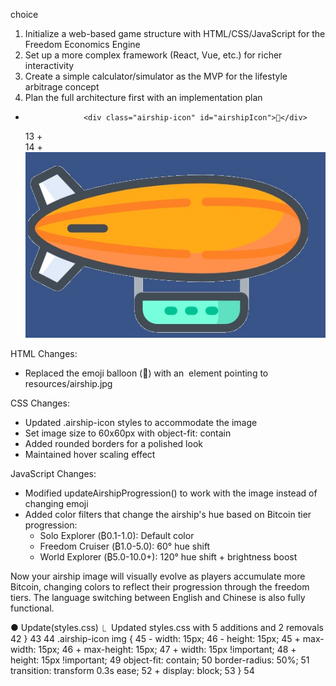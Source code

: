 choice

  1. Initialize a web-based game structure with HTML/CSS/JavaScript for the Freedom Economics Engine
  2. Set up a more complex framework (React, Vue, etc.) for richer interactivity
  3. Create a simple calculator/simulator as the MVP for the lifestyle arbitrage concept
  4. Plan the full architecture first with an implementation plan
  
  
  -                  <div class="airship-icon" id="airshipIcon">🎈</div>
       13 +                  <div class="airship-icon" id="airshipIcon">
       14 +                      <img src="resources/airship.jpg" alt="Airship" />


HTML Changes:
  - Replaced the emoji balloon (🎈) with an <img> element pointing to resources/airship.jpg

  CSS Changes:
  - Updated .airship-icon styles to accommodate the image
  - Set image size to 60x60px with object-fit: contain
  - Added rounded borders for a polished look
  - Maintained hover scaling effect

  JavaScript Changes:
  - Modified updateAirshipProgression() to work with the image instead of changing emoji
  - Added color filters that change the airship's hue based on Bitcoin tier progression:
    - Solo Explorer (₿0.1-1.0): Default color
    - Freedom Cruiser (₿1.0-5.0): 60° hue shift
    - World Explorer (₿5.0-10.0+): 120° hue shift + brightness boost

  Now your airship image will visually evolve as players accumulate more Bitcoin, changing colors to reflect
  their progression through the freedom tiers. The language switching between English and Chinese is also fully
   functional.

   ● Update(styles.css)
  ⎿  Updated styles.css with 5 additions and 2 removals
       42    }
       43
       44    .airship-icon img {
       45 -      width: 15px;
       46 -      height: 15px;
       45 +      max-width: 15px;
       46 +      max-height: 15px;
       47 +      width: 15px !important;
       48 +      height: 15px !important;
       49        object-fit: contain;
       50        border-radius: 50%;
       51        transition: transform 0.3s ease;
       52 +      display: block;
       53    }
       54
